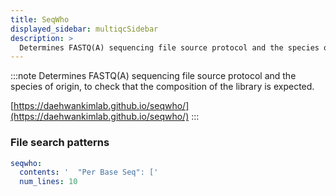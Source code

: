```yaml
---
title: SeqWho
displayed_sidebar: multiqcSidebar
description: >
  Determines FASTQ(A) sequencing file source protocol and the species of origin, to check that the composition of the library is expected.
---
```


<!--
~~~~~ DO NOT EDIT ~~~~~
This file is autogenerated from the MultiQC module python docstring.
Do not edit the markdown, it will be overwritten.

File path for the source of this content: multiqc/modules/seqwho/seqwho.py
~~~~~~~~~~~~~~~~~~~~~~~
-->

:::note
Determines FASTQ(A) sequencing file source protocol and the species of origin, to check that the composition of the library is expected.

[https://daehwankimlab.github.io/seqwho/](https://daehwankimlab.github.io/seqwho/)
:::

### File search patterns

```yaml
seqwho:
  contents: '  "Per Base Seq": ['
  num_lines: 10
```
